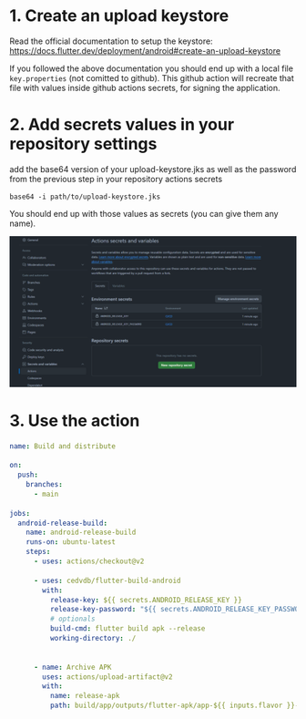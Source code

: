 

# 1. Create an upload keystore

Read the official documentation to setup the keystore: https://docs.flutter.dev/deployment/android#create-an-upload-keystore

If you followed the above documentation you should end up with a local file `key.properties` (not comitted to github). This github action
will recreate that file with values inside github actions secrets, for signing the application.


# 2. Add secrets values in your repository settings

add the base64 version of your upload-keystore.jks as well as the password from the previous step in your repository actions secrets

```
base64 -i path/to/upload-keystore.jks
```

You should end up with those values as secrets (you can give them any name).

![env example](env.png)

# 3. Use the action

```yaml
name: Build and distribute

on:
  push:
    branches:
      - main

jobs:
  android-release-build:
    name: android-release-build
    runs-on: ubuntu-latest
    steps:
      - uses: actions/checkout@v2

      - uses: cedvdb/flutter-build-android
        with:
          release-key: ${{ secrets.ANDROID_RELEASE_KEY }}
          release-key-password: "${{ secrets.ANDROID_RELEASE_KEY_PASSWORD }}"
          # optionals
          build-cmd: flutter build apk --release
          working-directory: ./

          
      - name: Archive APK
        uses: actions/upload-artifact@v2
        with:
          name: release-apk
          path: build/app/outputs/flutter-apk/app-${{ inputs.flavor }}-release.apk
```